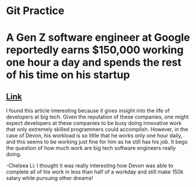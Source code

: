 # Git Practice

# A Gen Z software engineer at Google reportedly earns $150,000 working one hour a day and spends the rest of his time on his startup

## [Link](https://finance.yahoo.com/news/gen-z-software-engineer-google-182409260.html?guccounter=1)

<p>
I found this article interesting because it gives insight into the life of developers at big tech. Given the reputation of these companies, one might expect developers at these companies to be busy doing innovative work that only extremely skilled programmers could accomplish. However, in the case of Devon, his workload is so little that he works only one hour daily, and this seems to be working just fine for him as he still has his job. It begs the question of how much work are big tech software engineers really doing.

-Chelsea Li: I thought it was really interesting how Devon was able to complete all of his work in less than half of a workday and still make 150k salary while pursuing other dreams!
</p>
